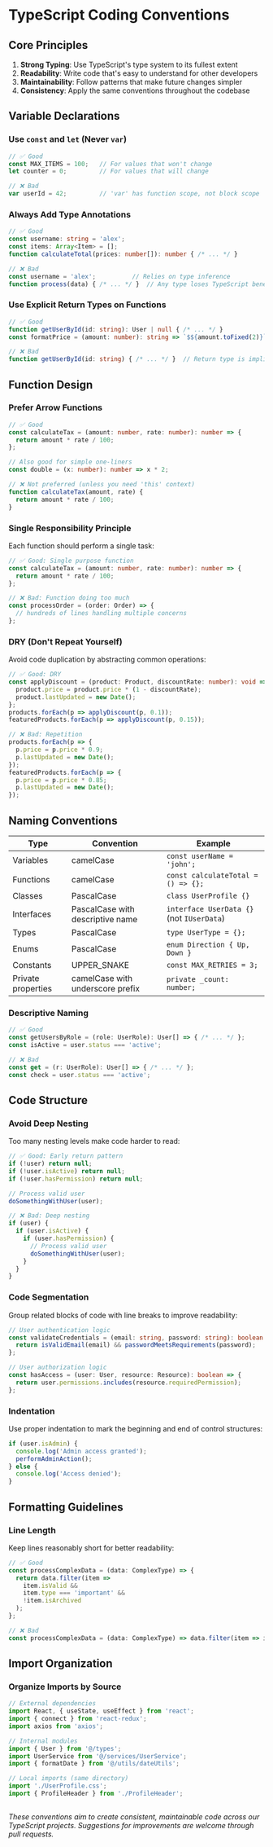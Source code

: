 # TypeScript Coding Conventions

## Core Principles

1. **Strong Typing**: Use TypeScript's type system to its fullest extent
2. **Readability**: Write code that's easy to understand for other developers
3. **Maintainability**: Follow patterns that make future changes simpler
4. **Consistency**: Apply the same conventions throughout the codebase

## Variable Declarations

### Use `const` and `let` (Never `var`)

```typescript
// ✅ Good
const MAX_ITEMS = 100;   // For values that won't change
let counter = 0;         // For values that will change

// ❌ Bad
var userId = 42;         // 'var' has function scope, not block scope
```

### Always Add Type Annotations

```typescript
// ✅ Good
const username: string = 'alex';
const items: Array<Item> = [];
function calculateTotal(prices: number[]): number { /* ... */ }

// ❌ Bad
const username = 'alex';          // Relies on type inference
function process(data) { /* ... */ }  // Any type loses TypeScript benefits
```

### Use Explicit Return Types on Functions

```typescript
// ✅ Good
function getUserById(id: string): User | null { /* ... */ }
const formatPrice = (amount: number): string => `$${amount.toFixed(2)}`;

// ❌ Bad
function getUserById(id: string) { /* ... */ }  // Return type is implicit
```

## Function Design

### Prefer Arrow Functions

```typescript
// ✅ Good
const calculateTax = (amount: number, rate: number): number => {
  return amount * rate / 100;
};

// Also good for simple one-liners
const double = (x: number): number => x * 2;

// ❌ Not preferred (unless you need 'this' context)
function calculateTax(amount, rate) {
  return amount * rate / 100;
}
```

### Single Responsibility Principle

Each function should perform a single task:

```typescript
// ✅ Good: Single purpose function
const calculateTax = (amount: number, rate: number): number => {
  return amount * rate / 100;
};

// ❌ Bad: Function doing too much
const processOrder = (order: Order) => { 
  // hundreds of lines handling multiple concerns
};
```

### DRY (Don't Repeat Yourself)

Avoid code duplication by abstracting common operations:

```typescript
// ✅ Good: DRY
const applyDiscount = (product: Product, discountRate: number): void => {
  product.price = product.price * (1 - discountRate);
  product.lastUpdated = new Date();
};
products.forEach(p => applyDiscount(p, 0.1));
featuredProducts.forEach(p => applyDiscount(p, 0.15));

// ❌ Bad: Repetition
products.forEach(p => {
  p.price = p.price * 0.9;
  p.lastUpdated = new Date();
});
featuredProducts.forEach(p => {
  p.price = p.price * 0.85;
  p.lastUpdated = new Date();
});
```

## Naming Conventions

| Type | Convention | Example |
|------|------------|---------|
| Variables | camelCase | `const userName = 'john';` |
| Functions | camelCase | `const calculateTotal = () => {};` |
| Classes | PascalCase | `class UserProfile {}` |
| Interfaces | PascalCase with descriptive name | `interface UserData {}` (not `IUserData`) |
| Types | PascalCase | `type UserType = {};` |
| Enums | PascalCase | `enum Direction { Up, Down }` |
| Constants | UPPER_SNAKE | `const MAX_RETRIES = 3;` |
| Private properties | camelCase with underscore prefix | `private _count: number;` |

### Descriptive Naming

```typescript
// ✅ Good
const getUsersByRole = (role: UserRole): User[] => { /* ... */ };
const isActive = user.status === 'active';

// ❌ Bad
const get = (r: UserRole): User[] => { /* ... */ };
const check = user.status === 'active';
```

## Code Structure

### Avoid Deep Nesting

Too many nesting levels make code harder to read:

```typescript
// ✅ Good: Early return pattern
if (!user) return null;
if (!user.isActive) return null;
if (!user.hasPermission) return null;

// Process valid user
doSomethingWithUser(user);

// ❌ Bad: Deep nesting
if (user) {
  if (user.isActive) {
    if (user.hasPermission) {
      // Process valid user
      doSomethingWithUser(user);
    }
  }
}
```

### Code Segmentation

Group related blocks of code with line breaks to improve readability:

```typescript
// User authentication logic
const validateCredentials = (email: string, password: string): boolean => {
  return isValidEmail(email) && passwordMeetsRequirements(password);
};

// User authorization logic
const hasAccess = (user: User, resource: Resource): boolean => {
  return user.permissions.includes(resource.requiredPermission);
};
```

### Indentation

Use proper indentation to mark the beginning and end of control structures:

```typescript
if (user.isAdmin) {
  console.log('Admin access granted');
  performAdminAction();
} else {
  console.log('Access denied');
}
```

## Formatting Guidelines

### Line Length

Keep lines reasonably short for better readability:

```typescript
// ✅ Good
const processComplexData = (data: ComplexType) => {
  return data.filter(item => 
    item.isValid && 
    item.type === 'important' && 
    !item.isArchived
  );
};

// ❌ Bad
const processComplexData = (data: ComplexType) => data.filter(item => item.isValid && item.type === 'important' && !item.isArchived);
```

## Import Organization

### Organize Imports by Source

```typescript
// External dependencies
import React, { useState, useEffect } from 'react';
import { connect } from 'react-redux';
import axios from 'axios';

// Internal modules
import { User } from '@/types';
import UserService from '@/services/UserService';
import { formatDate } from '@/utils/dateUtils';

// Local imports (same directory)
import './UserProfile.css';
import { ProfileHeader } from './ProfileHeader';
```

##
*These conventions aim to create consistent, maintainable code across our TypeScript projects. Suggestions for improvements are welcome through pull requests.*